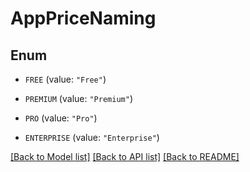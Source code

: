# AppPriceNaming

## Enum


* `FREE` (value: `"Free"`)

* `PREMIUM` (value: `"Premium"`)

* `PRO` (value: `"Pro"`)

* `ENTERPRISE` (value: `"Enterprise"`)


[[Back to Model list]](../README.md#documentation-for-models) [[Back to API list]](../README.md#documentation-for-api-endpoints) [[Back to README]](../README.md)


